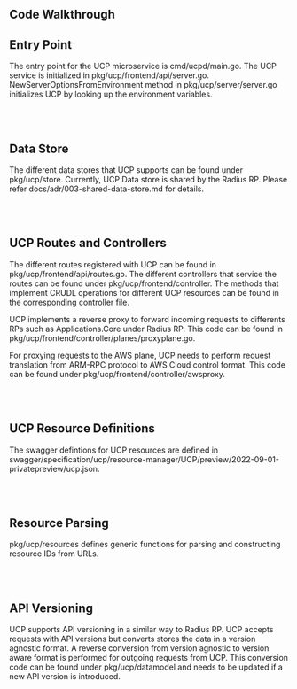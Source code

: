 ## Code Walkthrough

## Entry Point
The entry point for the UCP microservice is cmd/ucpd/main.go. The UCP service is initialized in pkg/ucp/frontend/api/server.go. NewServerOptionsFromEnvironment method in pkg/ucp/server/server.go initializes UCP by looking up the environment variables.

<br/><br/>
## Data Store
The different data stores that UCP supports can be found under pkg/ucp/store. Currently, UCP Data store is shared by the Radius RP. Please refer docs/adr/003-shared-data-store.md for details.

<br/><br/>

## UCP Routes and Controllers
The different routes registered with UCP can be found in pkg/ucp/frontend/api/routes.go. The different controllers that service the routes can be found under pkg/ucp/frontend/controller. The methods that implement CRUDL operations for different UCP resources can be found in the corresponding controller file. 

UCP implements a reverse proxy to forward incoming requests to differents RPs such as Applications.Core under Radius RP. This code can be found in pkg/ucp/frontend/controller/planes/proxyplane.go.

For proxying requests to the AWS plane, UCP needs to perform request translation from ARM-RPC protocol to AWS Cloud control format. This code can be found under pkg/ucp/frontend/controller/awsproxy.

<br/><br/>

## UCP Resource Definitions
The swagger defintions for UCP resources are defined in swagger/specification/ucp/resource-manager/UCP/preview/2022-09-01-privatepreview/ucp.json.

<br/><br/>

## Resource Parsing
pkg/ucp/resources defines generic functions for parsing and constructing resource IDs from URLs.

<br/><br/>

## API Versioning
UCP supports API versioning in a similar way to Radius RP. UCP accepts requests with API versions but converts stores the data in a version agnostic format. A reverse conversion from version agnostic to version aware format is performed for outgoing requests from UCP. This conversion code can be found under pkg/ucp/datamodel and needs to be updated if a new API version is introduced.

